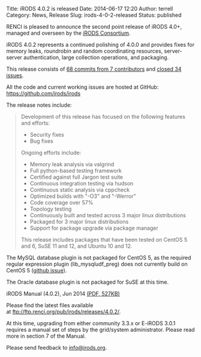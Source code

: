 Title: iRODS 4.0.2 is released
Date: 2014-06-17 12:20
Author: terrell
Category: News, Release
Slug: irods-4-0-2-released
Status: published

RENCI is pleased to announce the second point release of iRODS 4.0+,
managed and overseen by the [iRODS
Consortium](http://irods-consortium.org/).

iRODS 4.0.2 represents a continued polishing of 4.0.0 and provides fixes
for memory leaks, roundrobin and random coordinating resources,
server-server authentication, large collection operations, and
packaging.

This release consists of [68 commits from 7
contributors](https://github.com/irods/irods/compare/4.0.1...4.0.2) and
[closed 34
issues](https://github.com/irods/irods/issues?milestone=9&state=closed).

All the code and current working issues are hosted at GitHub:
<https://github.com/irods/irods>

The release notes include:

> Development of this release has focused on the following features and
> efforts:
>
> -   Security fixes
> -   Bug fixes
>
> Ongoing efforts include:
>
> -   Memory leak analysis via valgrind
> -   Full python-based testing framework
> -   Certified against full Jargon test suite
> -   Continuous integration testing via hudson
> -   Continuous static analysis via cppcheck
> -   Optimized builds with "-O3" and "-Werror"
> -   Code coverage over 57%
> -   Topology testing
> -   Continuously built and tested across 3 major linux distributions
> -   Packaged for 3 major linux distributions
> -   Support for package upgrade via package manager
>
> This release includes packages that have been tested on CentOS 5 and
> 6, SuSE 11 and 12, and Ubuntu 10 and 12.

The MySQL database plugin is not packaged for CentOS 5, as the required
regular expression plugin (lib\_mysqludf\_preg) does not currently build
on CentOS 5 ([github
issue](https://github.com/mysqludf/lib_mysqludf_preg/issues/13)).

The Oracle database plugin is not packaged for SuSE at this time.

iRODS Manual (4.0.2), Jun 2014 [(PDF,
527KB)](http://irods.org/wp-content/uploads/2014/06/irods-manual-4.0.2.pdf)

Please find the latest files available
at <ftp://ftp.renci.org/pub/irods/releases/4.0.2/>.

At this time, upgrading from either community 3.3.x or E-iRODS 3.0.1
requires a manual set of steps by the grid/system administrator. Please
read more in section 7 of the Manual.

Please send feedback to <info@irods.org>.
